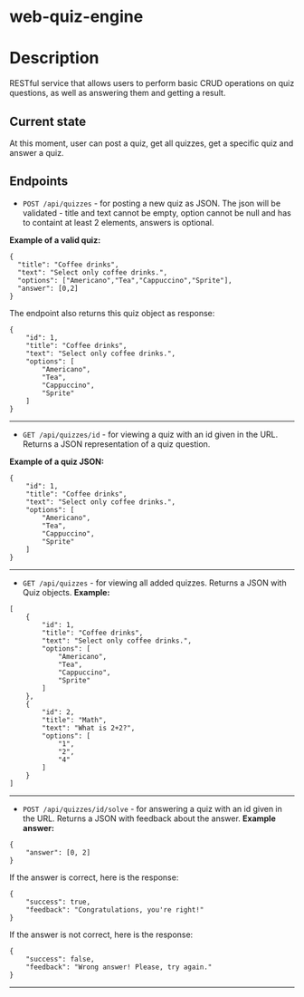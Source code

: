 # web-quiz-engine

# Description
RESTful service that allows users to perform basic CRUD operations on quiz questions, as well as answering them and getting a result.

## Current state
At this moment, user can post a quiz, get all quizzes, get a specific quiz and answer a quiz.

## Endpoints

* `POST /api/quizzes` - for posting a new quiz as JSON. The json will be validated - title and text cannot be empty, option cannot be null and has to containt at least 2 elements, 
answers is optional. 

**Example of a valid quiz:**

```
{
  "title": "Coffee drinks",
  "text": "Select only coffee drinks.",
  "options": ["Americano","Tea","Cappuccino","Sprite"],
  "answer": [0,2]
}
```

The endpoint also returns this quiz object as response:
```
{
    "id": 1,
    "title": "Coffee drinks",
    "text": "Select only coffee drinks.",
    "options": [
        "Americano",
        "Tea",
        "Cappuccino",
        "Sprite"
    ]
}
```
---

* `GET /api/quizzes/id` - for viewing a quiz with an id given in the URL. Returns a JSON representation of a quiz question.

**Example of a quiz JSON:**
```
{
    "id": 1,
    "title": "Coffee drinks",
    "text": "Select only coffee drinks.",
    "options": [
        "Americano",
        "Tea",
        "Cappuccino",
        "Sprite"
    ]
}
```
---
* `GET /api/quizzes` - for viewing all added quizzes. Returns a JSON with Quiz objects.
**Example:**
```
[
    {
        "id": 1,
        "title": "Coffee drinks",
        "text": "Select only coffee drinks.",
        "options": [
            "Americano",
            "Tea",
            "Cappuccino",
            "Sprite"
        ]
    },
    {
        "id": 2,
        "title": "Math",
        "text": "What is 2+2?",
        "options": [
            "1",
            "2",
            "4"
        ]
    }
]
```
---
* `POST /api/quizzes/id/solve` - for answering a quiz with an id given in the URL. Returns a JSON with feedback about the answer.
**Example answer:**
```
{
    "answer": [0, 2]
}
```

If the answer is correct, here is the response:
```
{
    "success": true,
    "feedback": "Congratulations, you're right!"
}
```

If the answer is not correct, here is the response:
```
{
    "success": false,
    "feedback": "Wrong answer! Please, try again."
}
```
---



